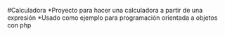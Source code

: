 #Calculadora
*Proyecto para hacer una calculadora a partir de una expresión
*Usado como ejemplo para programación orientada a objetos con php
